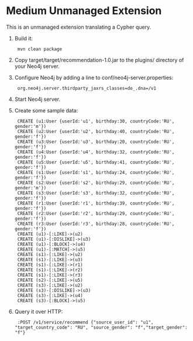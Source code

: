 Medium Unmanaged Extension
================================

This is an unmanaged extension translating a Cypher query.

1. Build it:

        mvn clean package

2. Copy target/target/recommendation-1.0.jar to the plugins/ directory of your Neo4j server.


3. Configure Neo4j by adding a line to conf/neo4j-server.properties:

        org.neo4j.server.thirdparty_jaxrs_classes=do_.dna=/v1

4. Start Neo4j server.

5. Create some sample data:

        CREATE (u1:User {userId:'u1', birthday:30, countryCode:'RU', gender:'m'})
        CREATE (u2:User {userId:'u2', birthday:40, countryCode:'RU', gender:'f'})
        CREATE (u3:User {userId:'u3', birthday:20, countryCode:'RU', gender:'f'})
        CREATE (u4:User {userId:'u4', birthday:32, countryCode:'RU', gender:'f'})
        CREATE (u5:User {userId:'u5', birthday:41, countryCode:'RU', gender:'f'})
        CREATE (s1:User {userId:'s1', birthday:24, countryCode:'RU', gender:'f'})
        CREATE (s2:User {userId:'s2', birthday:29, countryCode:'RU', gender:'m'})
        CREATE (s3:User {userId:'s3', birthday:32, countryCode:'RU', gender:'f'})
        CREATE (r1:User {userId:'r1', birthday:39, countryCode:'RU', gender:'f'})
        CREATE (r2:User {userId:'r2', birthday:29, countryCode:'RU', gender:'f'})
        CREATE (r3:User {userId:'r3', birthday:28, countryCode:'RU', gender:'f'})
        CREATE (u1)-[:LIKE]->(u2)
        CREATE (u1)-[:DISLIKE]->(u3)
        CREATE (u1)-[:BLOCK]->(u4)
        CREATE (u1)-[:MATCH]->(u5)
        CREATE (s1)-[:LIKE]->(u2)
        CREATE (s1)-[:LIKE]->(u3)
        CREATE (s1)-[:LIKE]->(r1)
        CREATE (s1)-[:LIKE]->(r2)
        CREATE (s1)-[:LIKE]->(r3)
        CREATE (s2)-[:LIKE]->(u5)
        CREATE (s3)-[:LIKE]->(u2)
        CREATE (s3)-[:DISLIKE]->(u3)
        CREATE (s3)-[:LIKE]->(u4)
        CREATE (s3)-[:BLOCK]->(u5)

5. Query it over HTTP:

        :POST /v1/service/recommend {"source_user_id": "u1", "target_country_code": "RU", "source_gender": "f","target_gender": "f"}
